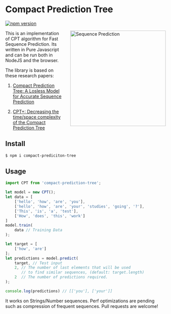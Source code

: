 # Compact Prediction Tree
[![npm version](https://badge.fury.io/js/compact-prediction-tree.svg)](https://badge.fury.io/js/compact-prediction-tree)

<img src="https://github.com/ashubham/CPT/raw/master/assets/prediction.jpg" align="right" width="300" style="width:300px;margin-left:20px" alt="Sequence Prediction" />

This is an implementation of CPT algorithm for Fast Sequence Prediction. Its written in Pure Javascript
and can be run both in NodeJS and the browser.

The library is based on these research papers:

1. [Compact Prediction Tree: A Losless Model for Accurate Sequence Prediction](http://www.philippe-fournier-viger.com/spmf/ADMA2013_Compact_Prediction_tree) 

2. [CPT+: Decreasing the time/space complexity of the Compact Prediction Tree](https://pdfs.semanticscholar.org/bd00/0fe7e222b8095c6591291cd7bef18f970ab7.pdf)

## Install

```bash
$ npm i compact-prediciton-tree
```

## Usage

```javascript
import CPT from 'compact-prediction-tree';

let model = new CPT();
let data = [
    ['hello', 'how', 'are', 'you'],
    ['hello', 'how', 'are', 'your', 'studies', 'going', '?'],
    ['This', 'is', 'a', 'test'],
    ['How', 'does', 'this', 'work']
]
model.train(
    data // Training Data
);

let target = [
    ['how', 'are']
];
let predictions = model.predict(
    target, // Test input
    2, // The number of last elements that will be used
       // to find similar sequences, (default: target.length)
    2  // The number of predictions required.
);

console.log(predictions) // [['you'], ['your']]
```

It works on Strings/Number sequences. Perf optimizations are pending such as compression of frequent sequences.
Pull requests are welcome!
